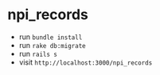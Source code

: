 # npi_records

- run `bundle install`
- run `rake db:migrate`
- run `rails s`
- visit `http://localhost:3000/npi_records`
